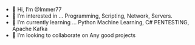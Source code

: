 - 👋 Hi, I’m @Immer77
- 👀 I’m interested in ... Programming, Scripting, Network, Servers.
- 🌱 I’m currently learning ... Python Machine Learning, C# PENTESTING, Apache Kafka
- 💞️ I’m looking to collaborate on Any good projects 

<!---
Immer77/Immer77 is a ✨ special ✨ repository because its `README.md` (this file) appears on your GitHub profile.
You can click the Preview link to take a look at your changes.
--->
